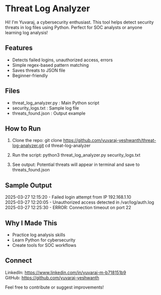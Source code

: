 # Threat Log Analyzer

Hi! I'm Yuvaraj, a cybersecurity enthusiast. This tool helps detect security threats in log files using Python. 
Perfect for SOC analysts or anyone learning log analysis!

## Features
- Detects failed logins, unauthorized access, errors
- Simple regex-based pattern matching
- Saves threats to JSON file
- Beginner-friendly

## Files
- threat_log_analyzer.py : Main Python script
- security_logs.txt      : Sample log file
- threats_found.json     : Output example

## How to Run

1. Clone the repo:
git clone https://github.com/yuvaraj-yeshwanth/threat-log-analyzer.git
cd threat-log-analyzer

2. Run the script:
python3 threat_log_analyzer.py security_logs.txt

3. See output:
Potential threats will appear in terminal and save to threats_found.json

## Sample Output

2025-03-27 12:15:20 - Failed login attempt from IP 192.168.1.10  
2025-03-27 12:20:05 - Unauthorized access detected in /var/log/auth.log  
2025-03-27 12:25:30 - ERROR: Connection timeout on port 22  

## Why I Made This
- Practice log analysis skills
- Learn Python for cybersecurity
- Create tools for SOC workflows

## Connect
LinkedIn: https://www.linkedin.com/in/yuvaraj-m-b718151b9  
GitHub: https://github.com/yuvaraj-yeshwanth

Feel free to contribute or suggest improvements!
